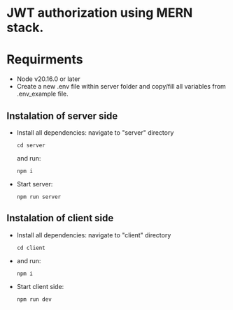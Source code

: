 # JWT authorization using MERN stack.

# Requirments

- Node v20.16.0 or later
- Create a new .env file within server folder and copy/fill all variables from .env_example file.

## Instalation of server side

- Install all dependencies:
  navigate to "server" directory

  ```
  cd server
  ```

  and run:

  ```
  npm i
  ```

- Start server:
  ```
  npm run server
  ```

## Instalation of client side

- Install all dependencies:
  navigate to "client" directory

  ```
  cd client
  ```

- and run:

  ```
  npm i
  ```

- Start client side:

  ```
  npm run dev
  ```
